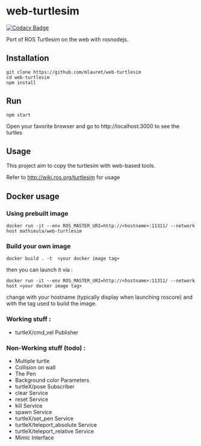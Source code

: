 # web-turtlesim
[![Codacy Badge](https://api.codacy.com/project/badge/Grade/ec8b909b813048faa30786f2faa14d50)](https://www.codacy.com/app/lmathieu/web-turtlesim?utm_source=github.com&amp;utm_medium=referral&amp;utm_content=mlauret/web-turtlesim&amp;utm_campaign=Badge_Grade)

Port of ROS Turtlesim on the web with rosnodejs.

## Installation

```
git clone https://github.com/mlauret/web-turtlesim
cd web-turtlesim
npm install
```

## Run
```
npm start
```
Open your favorite browser and go to http://localhost:3000 to see the turtles

## Usage
This project aim to copy the turtlesim with web-based tools.

Refer to http://wiki.ros.org/turtlesim for usage

## Docker usage



### Using prebuilt image

```
docker run -it --env ROS_MASTER_URI=http://<hostname>:11311/ --network host mathieula/web-turtlesim
```

### Build your own image

```
docker build . -t  <your docker image tag>
```

then you can launch it via :

```
docker run -it --env ROS_MASTER_URI=http://<hostname>:11311/ --network host <your docker image tag>
```

change <hostname> with your hostname (typically display when launching roscore) and <your docker image tag> with the tag used to build the image.



### Working stuff : 
 - turtleX/cmd_vel Publisher
 
### Non-Working stuff (todo) : 
 - Multiple turtle
 - Collision on wall
 - The Pen
 - Background color Parameters
 - turtleX/pose Subscriber
 - clear Service
 - reset Service
 - kill Service
 - spawn Service
 - turtleX/set_pen Service
 - turtleX/teleport_absolute Service
 - turtleX/teleport_relative Service
 - Mimic Interface
 
